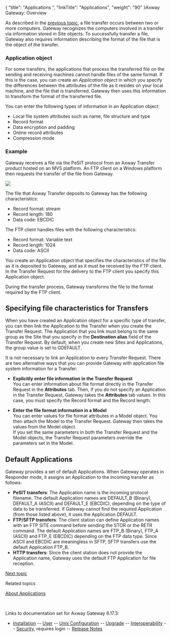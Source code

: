 {
    "title": "Applications ",
    "linkTitle": "Applications",
    "weight": "90"
}<span class="mc-variable axway_variables.Component_Long_Name variable">Axway Gateway</span>: Overview

As described in the [previous topic](../ov_transfer_sites), a file transfer occurs between two or more computers. Gateway recognizes the computers involved in a transfer via information stored in Site objects. To successfully transfer a file, Gateway also requires information describing the format of the file that is the object of the transfer.

<span id="application_object"></span>

### Application object

For some transfers, the applications that process the transferred file on the sending and receiving machines cannot handle files of the same format. If this is the case, you can create an <span style="font-style: italic;">Application object</span> in which you specify the differences between the attributes of the file as it resides on your local machine, and the file that is transferred. Gateway then uses this information to transform the format of the transferred file.

You can enter the following types of information in an Application object:

-   Local file system attributes such as name, file structure and type
-   Record format
-   Data encryption and padding
-   Online record attributes
-   Compression mode

### Example

Gateway receives a file via the PeSIT protocol from an Axway Transfer product hosted on an MVS platform. An FTP client on a Windows platform then requests the transfer of the file from Gateway.

<img src="/Images/Gateway/Appli_756x351.png" class="mediumWidth" />

The file that Axway Transfer deposits to Gateway has the following characteristics:

-   Record format: stream
-   Record length: 180
-   Data code: EBCDIC

The FTP client handles files with the following characteristics:

-   Record format: Variable text
-   Record length: 1024
-   Data code: ASCII

You create an Application object that specifies the characteristics of the file as it is deposited to Gateway, and as it must be received by the FTP client. In the Transfer Request for the delivery to the FTP client you specify this Application object.

During the transfer process, Gateway transforms the file to the format required by the FTP client.

## Specifying file characteristics for Transfers

When you have created an Application object for a specific type of transfer, you can then link the Application to the Transfer when you create the Transfer Request. The Application that you link must belong to the same group as the Site that you specify in the <span style="font-weight: bold;">Destination alias</span> field of the Transfer Request. By default, when you create new Sites and Applications, the group value is set to GDEFAULT.

It is not necessary to link an Application to every Transfer Request. There are two alternative ways that you can provide Gateway with application file system information for a Transfer:

-   <span style="font-weight: bold;">Explicitly enter file information in the Transfer Request</span>  
    You can enter information about file format directly in the Transfer Request in the <span style="font-weight: bold;">Attributes</span> tab. Then, if you do not specify an Application in the Transfer Request, Gateway takes the <span style="font-weight: bold;">Attributes</span> tab values. In this case, you must specify the Record format and the Record length.

<!-- -->

-   <span style="font-weight: bold;">Enter the file format information in a Model</span>  
    You can enter values for file format attributes in a Model object. You then attach the Model to the Transfer Request. Gateway then takes the values from the Model object.  
    If you set the same parameters in both the Transfer Request and the Model objects, the Transfer Request parameters override the parameters set in the Model.

## Default Applications

Gateway provides a set of default Applications. When Gateway operates in Responder mode, it assigns an Application to the incoming transfer as follows:

-   <span style="font-weight: bold;">PeSIT transfers</span>: The Application name is the incoming protocol filename. The default Application names are DEFAULT\_B (Binary), DEFAULT\_A (ASCII) and DEFAULT\_E (EBCDIC), depending on the type of data to be transferred. If Gateway cannot find the required Application (from those listed above), it uses the Application DEFAULT.
-   <span style="font-weight: bold;">FTP/SFTP transfers</span>: The client station can define Application names with an FTP <span class="code">SITE</span> command before sending the <span class="code">STOR</span> or the <span class="code">RETR</span> command. The default Application names are FTP\_B (Binary), FTP\_A (ASCII) and FTP\_E (EBCDIC) depending on the FTP data type. Since ASCII and EBCDIC are meaningless in SFTP, SFTP transfers use the default Application FTP\_B.
-   <span style="font-weight: bold;">HTTP transfers</span>: Since the client station does not provide the Application name, Gateway uses the default FTP Application for file reception.

[Next topic](../ov_connection_gates)

Related topics

[About Applications](../../transfers_start_here/parameters_start_here/applications_start_here)

 

Links to documentation set for Axway Gateway <span class="mc-variable axway_variables.Release_Number variable">6.17.3</span>:

-   [Installation](/bundle/Gateway_6173_InstallationGuide_allOS_en_HTML5/page/Content/start_page.htm) -- [User](/bundle/Gateway_6173_UsersGuide_allOS_en_HTML5/page/Content/start_page.htm) -- [Unix Configuration](/bundle/Gateway_6173_ConfigurationGuide_UNIX_en_HTML5/page/Content/start_page.htm) -- [Upgrade](/bundle/Gateway_6173_UpgradeGuide_allOS_en_HTML5/page/Content/start_page.htm) -- [Interoperability](/bundle/Gateway_6173_InteroperabilityGuide_allOS_en_HTML5/page/Content/start_page.htm) -- [Security](/bundle/Gateway_6173_SecurityGuide_allOS_en_HTML5/page/Content/start_page.htm), requires login -- [Release Notes](/bundle/Gateway_6173_ReleaseNotes_allOS_en_HTML5/page/Content/Gateway_ReleaseNotes_allOS_en.htm)
